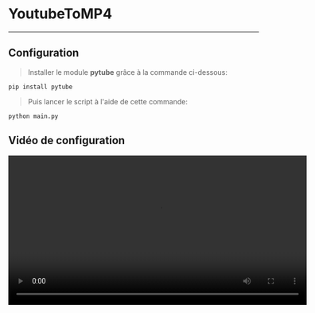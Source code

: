 # YoutubeToMP4

---

## Configuration

> Installer le module **pytube** grâce à la commande ci-dessous:
```
pip install pytube
```

> Puis lancer le script à l'aide de cette commande:

```
python main.py
```

## Vidéo de configuration

<video controls width="600"> <source src="YoutubeToMP4.mp4"/> </video>
